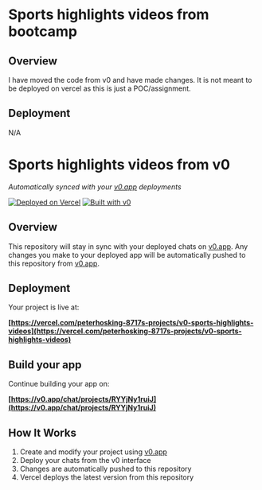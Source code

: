 # Sports highlights videos from bootcamp

## Overview

I have moved the code from v0 and have made changes. It is not meant to be deployed on vercel as this is just a POC/assignment.

## Deployment

N/A


# Sports highlights videos from v0

*Automatically synced with your [v0.app](https://v0.app) deployments*

[![Deployed on Vercel](https://img.shields.io/badge/Deployed%20on-Vercel-black?style=for-the-badge&logo=vercel)](https://vercel.com/peterhosking-8717s-projects/v0-sports-highlights-videos)
[![Built with v0](https://img.shields.io/badge/Built%20with-v0.app-black?style=for-the-badge)](https://v0.app/chat/projects/RYYjNy1ruiJ)

## Overview

This repository will stay in sync with your deployed chats on [v0.app](https://v0.app).
Any changes you make to your deployed app will be automatically pushed to this repository from [v0.app](https://v0.app).

## Deployment

Your project is live at:

**[https://vercel.com/peterhosking-8717s-projects/v0-sports-highlights-videos](https://vercel.com/peterhosking-8717s-projects/v0-sports-highlights-videos)**

## Build your app

Continue building your app on:

**[https://v0.app/chat/projects/RYYjNy1ruiJ](https://v0.app/chat/projects/RYYjNy1ruiJ)**

## How It Works

1. Create and modify your project using [v0.app](https://v0.app)
2. Deploy your chats from the v0 interface
3. Changes are automatically pushed to this repository
4. Vercel deploys the latest version from this repository
